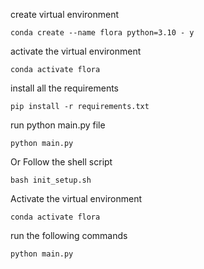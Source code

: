 create virtual environment

```
conda create --name flora python=3.10 - y

```

activate the virtual environment

```
conda activate flora

```

install all the requirements

```
pip install -r requirements.txt

```

run python main.py file

```
python main.py

```

Or Follow the shell script

```
bash init_setup.sh

```

Activate the virtual environment

```
conda activate flora

```

run the following commands

```
python main.py 

```


